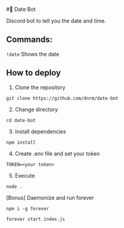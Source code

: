 #🤖 Date Bot

Discord bot to tell you the date and time.

## Commands:
```!date``` Shows the date

## How to deploy

1. Clone the repository
```git
git clone https://github.com/dnrm/date-bot
```

2. Change directory
```
cd date-bot
```

3. Install dependencies
```
npm install
```

4. Create .env file and set your token
```
TOKEN=<your token>
```

5. Execute
```
node .
```

[Bonus] Daemonize and run forever
```
npm i -g forever
```

```
forever start index.js
```
